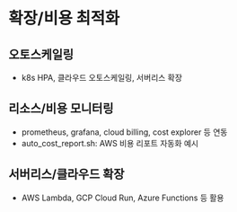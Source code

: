 # 확장/비용 최적화

## 오토스케일링
- k8s HPA, 클라우드 오토스케일링, 서버리스 확장

## 리소스/비용 모니터링
- prometheus, grafana, cloud billing, cost explorer 등 연동
- auto_cost_report.sh: AWS 비용 리포트 자동화 예시

## 서버리스/클라우드 확장
- AWS Lambda, GCP Cloud Run, Azure Functions 등 활용 